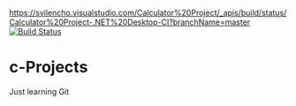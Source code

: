 https://svilencho.visualstudio.com/Calculator%20Project/_apis/build/status/Calculator%20Project-.NET%20Desktop-CI?branchName=master
[![Build Status](https://svilencho.visualstudio.com/Calculator%20Project/_apis/build/status/Calculator%20Project-.NET%20Desktop-CI?branchName=master)](https://svilencho.visualstudio.com/Calculator%20Project/_build/latest?definitionId=1?branchName=master)
# c-Projects
Just learning Git

